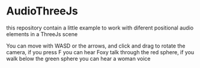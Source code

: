 # AudioThreeJs
this repository contain a little example to work with diferent positional audio elements in a ThreeJs scene

You can move with WASD or the arrows, and click and drag to rotate the camera, if you press F you can hear Foxy talk through the red sphere, if you walk below the green sphere you can hear a woman voice
